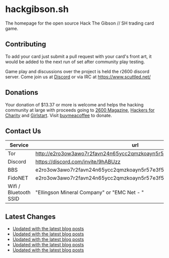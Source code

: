 # hackgibson.sh
The homepage for the open source Hack The Gibson // SH trading card game.


## Contributing

To add your card just submit a pull request with your card's front art, it would be added to the next run of set after community play testing.

Game play and discussions over the project is held the r2600 discord server. Come join us at [Discord](https://discord.com/invite/9hABUzz) or via IRC at https://www.scuttled.net/


## Donations

Your donation of $13.37 or more is welcome and helps the hacking community at large with proceeds going to [2600 Magazine](https://2600.com/), [Hackers for Charity](https://hackersforcharity.org) and [Girlstart](https://girlstart.org).  Visit [buymeacoffee](https://www.buymeacoffee.com/hackgibson.sh) to donate.


## Contact Us

Service | url
-|-
Tor | http://e2ro3ow3awo7r2favn24n65ycc2qmzkoayn5r57e3f56nvjwdcgg32ad.onion
Discord | https://discord.com/invite/9hABUzz
BBS | e2ro3ow3awo7r2favn24n65ycc2qmzkoayn5r57e3f56nvjwdcgg32ad.onion:23
FidoNET | e2ro3ow3awo7r2favn24n65ycc2qmzkoayn5r57e3f56nvjwdcgg32ad.onion:24554
Wifi / Bluetooth SSID | "Ellingson Mineral Company" or "EMC Net - <fidonet address>"

## Latest Changes
<!-- BLOG-POST-LIST:START -->
- [Updated with the latest blog posts](https://github.com/DFW2600/hackgibson.sh/commit/908a0225093bf5ab5e28d50e720ebb323c3969b0)
- [Updated with the latest blog posts](https://github.com/DFW2600/hackgibson.sh/commit/ffe99a136fd8d1716a56185d7e6f669671dddbdc)
- [Updated with the latest blog posts](https://github.com/DFW2600/hackgibson.sh/commit/93ed35b8c25004d040e409ef27f353f5a6efbf72)
- [Updated with the latest blog posts](https://github.com/DFW2600/hackgibson.sh/commit/03b36111bfcc32a0353f472dbdeb15a80761ae37)
- [Updated with the latest blog posts](https://github.com/DFW2600/hackgibson.sh/commit/ded0b52ba65a2f65807ccffa3b067b78126bfb35)
<!-- BLOG-POST-LIST:END -->
